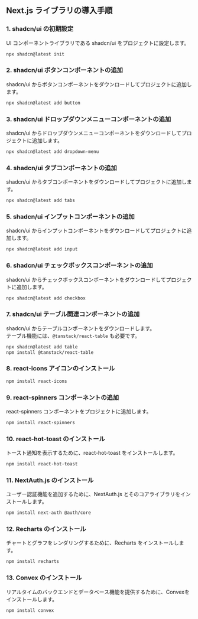 ## Next.js ライブラリの導入手順

### 1. shadcn/ui の初期設定

UI コンポーネントライブラリである shadcn/ui をプロジェクトに設定します。

```bash
npx shadcn@latest init
```

### 2. shadcn/ui ボタンコンポーネントの追加

shadcn/ui からボタンコンポーネントをダウンロードしてプロジェクトに追加します。

```bash
npx shadcn@latest add button
```

### 3. shadcn/ui ドロップダウンメニューコンポーネントの追加

shadcn/ui からドロップダウンメニューコンポーネントをダウンロードしてプロジェクトに追加します。

```bash
npx shadcn@latest add dropdown-menu
```

### 4. shadcn/ui タブコンポーネントの追加

shadcn/ui からタブコンポーネントをダウンロードしてプロジェクトに追加します。

```bash
npx shadcn@latest add tabs
```

### 5. shadcn/ui インプットコンポーネントの追加

shadcn/ui からインプットコンポーネントをダウンロードしてプロジェクトに追加します。

```bash
npx shadcn@latest add input
```

### 6. shadcn/ui チェックボックスコンポーネントの追加

shadcn/ui からチェックボックスコンポーネントをダウンロードしてプロジェクトに追加します。

```bash
npx shadcn@latest add checkbox
```

### 7. shadcn/ui テーブル関連コンポーネントの追加

shadcn/ui からテーブルコンポーネントをダウンロードします。  
テーブル機能には、`@tanstack/react-table` も必要です。

```bash
npx shadcn@latest add table
npm install @tanstack/react-table
```

### 8. react-icons アイコンのインストール

```bash
npm install react-icons
```

### 9. react-spinners コンポーネントの追加

react-spinners コンポーネントをプロジェクトに追加します。

```bash
npm install react-spinners
```

### 10. react-hot-toast のインストール

トースト通知を表示するために、react-hot-toast をインストールします。

```bash
npm install react-hot-toast
```

### 11. NextAuth.js のインストール

ユーザー認証機能を追加するために、NextAuth.js とそのコアライブラリをインストールします。

```bash
npm install next-auth @auth/core
```

### 12. Recharts のインストール

チャートとグラフをレンダリングするために、Recharts をインストールします。

```bash
npm install recharts
```

### 13. Convex のインストール

リアルタイムのバックエンドとデータベース機能を提供するために、Convexをインストールします。

```bash
npm install convex
```